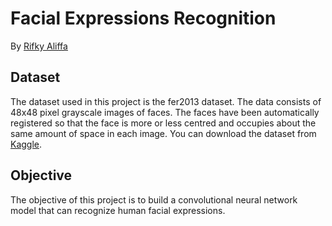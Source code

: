 # Facial Expressions Recognition

By [Rifky Aliffa](https://github.com/Penzragon)

## Dataset

The dataset used in this project is the fer2013 dataset. The data consists of 48x48 pixel grayscale images of faces. The faces have been automatically registered so that the face is more or less centred and occupies about the same amount of space in each image. You can download the dataset from [Kaggle](https://www.kaggle.com/datasets/msambare/fer2013).

## Objective

The objective of this project is to build a convolutional neural network model that can recognize human facial expressions.
